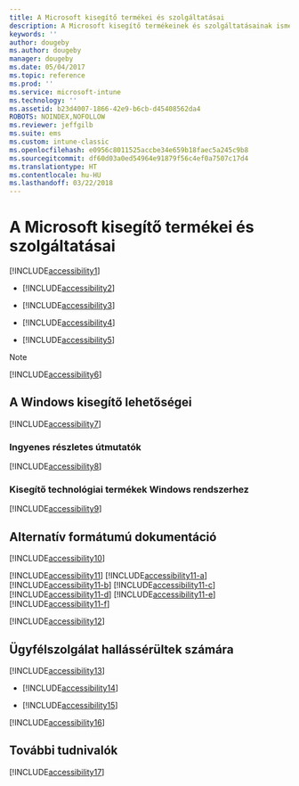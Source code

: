 ```yaml
---
title: A Microsoft kisegítő termékei és szolgáltatásai
description: A Microsoft kisegítő termékeinek és szolgáltatásainak ismertetése
keywords: ''
author: dougeby
ms.author: dougeby
manager: dougeby
ms.date: 05/04/2017
ms.topic: reference
ms.prod: ''
ms.service: microsoft-intune
ms.technology: ''
ms.assetid: b23d4007-1866-42e9-b6cb-d45408562da4
ROBOTS: NOINDEX,NOFOLLOW
ms.reviewer: jeffgilb
ms.suite: ems
ms.custom: intune-classic
ms.openlocfilehash: e0956c8011525accbe34e659b18faec5a245c9b8
ms.sourcegitcommit: df60d03a0ed54964e91879f56c4ef0a7507c17d4
ms.translationtype: HT
ms.contentlocale: hu-HU
ms.lasthandoff: 03/22/2018
---
```

# <a name="accessibility-products-and-services-from-microsoft"></a>A Microsoft kisegítő termékei és szolgáltatásai
[!INCLUDE[accessibility1](./includes/accessibility1_md.md)]

-   [!INCLUDE[accessibility2](./includes/accessibility2_md.md)]

-   [!INCLUDE[accessibility3](./includes/accessibility3_md.md)]

-   [!INCLUDE[accessibility4](./includes/accessibility4_md.md)]

-   [!INCLUDE[accessibility5](./includes/accessibility5_md.md)]

> [!NOTE]
> [!INCLUDE[accessibility6](./includes/accessibility6_md.md)]

## <a name="accessibility-features-of-windows"></a>A Windows kisegítő lehetőségei
[!INCLUDE[accessibility7](./includes/accessibility7_md.md)]

### <a name="free-step-by-step-tutorials"></a>Ingyenes részletes útmutatók
[!INCLUDE[accessibility8](./includes/accessibility8_md.md)]

### <a name="assistive-technology-products-for-windows"></a>Kisegítő technológiai termékek Windows rendszerhez
[!INCLUDE[accessibility9](./includes/accessibility9_md.md)]

## <a name="documentation-in-alternative-formats"></a>Alternatív formátumú dokumentáció
[!INCLUDE[accessibility10](./includes/accessibility10_md.md)]

[!INCLUDE[accessibility11](./includes/accessibility11_md.md)]
[!INCLUDE[accessibility11-a](./includes/accessibility11-a_md.md)]
[!INCLUDE[accessibility11-b](./includes/accessibility11-b_md.md)]
[!INCLUDE[accessibility11-c](./includes/accessibility11-c_md.md)]
[!INCLUDE[accessibility11-d](./includes/accessibility11-d_md.md)]
[!INCLUDE[accessibility11-e](./includes/accessibility11-e_md.md)]
[!INCLUDE[accessibility11-f](./includes/accessibility11-f_md.md)]

[!INCLUDE[accessibility12](./includes/accessibility12_md.md)]

## <a name="customer-service-for-people-with-hearing-impairments"></a>Ügyfélszolgálat hallássérültek számára
[!INCLUDE[accessibility13](./includes/accessibility13_md.md)]

-   [!INCLUDE[accessibility14](./includes/accessibility14_md.md)]

-   [!INCLUDE[accessibility15](./includes/accessibility15_md.md)]

[!INCLUDE[accessibility16](./includes/accessibility16_md.md)]

## <a name="for-more-information"></a>További tudnivalók
[!INCLUDE[accessibility17](./includes/accessibility17_md.md)]
